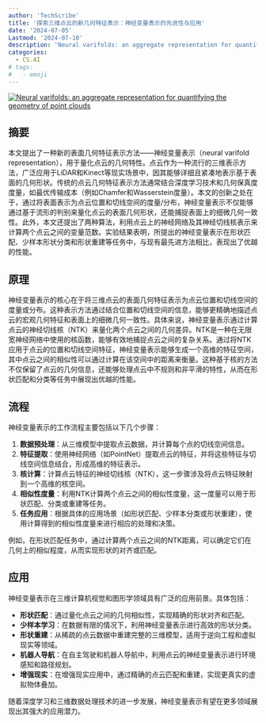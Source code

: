 ```yaml
---
author: 'TechScribe'
title: '探索三维点云的新几何特征表示：神经变量表示的先进性与应用'
date: '2024-07-05'
Lastmod: '2024-07-10'
description: 'Neural varifolds: an aggregate representation for quantifying the geometry of point clouds'
categories:
  - CS.AI
# tags:
#   - emoji
---
```


[![Neural varifolds: an aggregate representation for quantifying the geometry of point clouds](https://arxiv-research-1301205113.cos.ap-guangzhou.myqcloud.com/images/2407.04844v1.pdf_0.jpg)](https://arxiv.org/abs/2407.04844v1)

## 摘要

本文提出了一种新的表面几何特征表示方法——神经变量表示（neural varifold representation），用于量化点云的几何特性。点云作为一种流行的三维表示方法，广泛应用于LiDAR和Kinect等现实场景中，因其能够详细且紧凑地表示基于表面的几何形状。传统的点云几何特征表示方法通常结合深度学习技术和几何保真度度量，如最优传输成本（例如Chamfer和Wasserstein度量）。本文的创新之处在于，通过将表面表示为点云位置和切线空间的度量/分布，神经变量表示不仅能够通过基于流形的判别来量化点云的表面几何形状，还能捕捉表面上的细微几何一致性。此外，本文还提出了两种算法，利用点云上的神经网络及其神经切线核表示来计算两个点云之间的变量范数。实验结果表明，所提出的神经变量表示在形状匹配、少样本形状分类和形状重建等任务中，与现有最先进方法相比，表现出了优越的性能。<!--more-->

## 原理

神经变量表示的核心在于将三维点云的表面几何特征表示为点云位置和切线空间的度量或分布。这种表示方法通过结合位置和切线空间的信息，能够更精确地描述点云的宏观几何特征和表面上的细微几何一致性。具体来说，神经变量表示通过计算点云的神经切线核（NTK）来量化两个点云之间的几何差异。NTK是一种在无限宽神经网络中使用的核函数，能够有效地捕捉点云之间的复杂关系。通过将NTK应用于点云的位置和切线空间特征，神经变量表示能够生成一个高维的特征空间，其中点云之间的相似性可以通过计算在该空间中的距离来衡量。这种基于核的方法不仅保留了点云的几何信息，还能够处理点云中不规则和非平滑的特性，从而在形状匹配和分类等任务中展现出优越的性能。

## 流程

神经变量表示的工作流程主要包括以下几个步骤：
1. **数据预处理**：从三维模型中提取点云数据，并计算每个点的切线空间信息。
2. **特征提取**：使用神经网络（如PointNet）提取点云的特征，并将这些特征与切线空间信息结合，形成高维的特征表示。
3. **核计算**：计算点云特征的神经切线核（NTK），这一步骤涉及将点云特征映射到一个高维的核空间。
4. **相似性度量**：利用NTK计算两个点云之间的相似性度量，这一度量可以用于形状匹配、分类或重建等任务。
5. **任务应用**：根据具体的应用场景（如形状匹配、少样本分类或形状重建），使用计算得到的相似性度量来进行相应的处理和决策。

例如，在形状匹配任务中，通过计算两个点云之间的NTK距离，可以确定它们在几何上的相似程度，从而实现形状的对齐或匹配。

## 应用

神经变量表示在三维计算机视觉和图形学领域具有广泛的应用前景。具体包括：
- **形状匹配**：通过量化点云之间的几何相似性，实现精确的形状对齐和匹配。
- **少样本学习**：在数据有限的情况下，利用神经变量表示进行高效的形状分类。
- **形状重建**：从稀疏的点云数据中重建完整的三维模型，适用于逆向工程和虚拟现实等领域。
- **机器人导航**：在自主驾驶和机器人导航中，利用点云的神经变量表示进行环境感知和路径规划。
- **增强现实**：在增强现实应用中，通过精确的点云匹配和重建，实现更真实的虚拟物体叠加。

随着深度学习和三维数据处理技术的进一步发展，神经变量表示有望在更多领域展现出其强大的应用潜力。